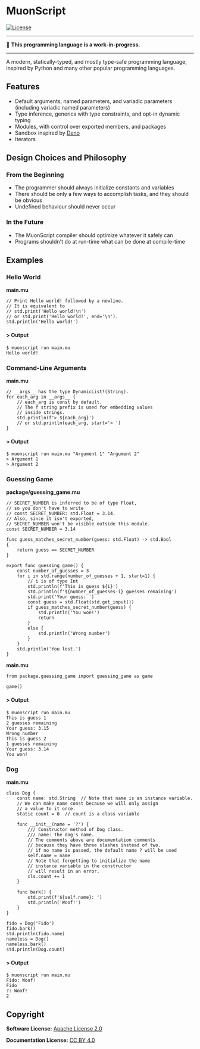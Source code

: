 # MuonScript

[![License](https://img.shields.io/badge/License-Apache%202.0-blue.svg)](https://opensource.org/licenses/Apache-2.0)

---

🚧 **This programming language is a work-in-progress.**

---

A modern, statically-typed, and mostly type-safe programming language, inspired by Python and many other popular programming languages.

## Features

- Default arguments, named parameters, and variadic parameters (including variadic named parameters)
- Type inference, generics with type constraints, and opt-in dynamic typing
- Modules, with control over exported members, and packages
- Sandbox inspired by [Deno](https://deno.land/)
- Iterators

## Design Choices and Philosophy

### From the Beginning

- The programmer should always initialize constants and variables
- There should be only a few ways to accomplish tasks, and they should be obvious
- Undefined behaviour should never occur

### In the Future

- The MuonScript compiler should optimize whatever it safely can
- Programs shouldn't do at run-time what can be done at compile-time

## Examples

### Hello World

**main.mu**
```
// Print Hello world! followed by a newline.
// It is equivalent to
// std.print('Hello world!\n')
// or std.print('Hello world!', end='\n').
std.println('Hello world!')
```
#### > Output
```
$ muonscript run main.mu
Hello world!
```

### Command-Line Arguments

**main.mu**
```
// __args__ has the type DynamicList!(String).
for each_arg in __args__ {
    // each_arg is const by default.
    // The f string prefix is used for embedding values
    // inside strings.
    std.println(f'> ${each_arg}')
    // or std.println(each_arg, start='> ')
}
```
#### > Output
```
$ muonscript run main.mu "Argument 1" "Argument 2"
> Argument 1
> Argument 2
```

### Guessing Game

**package/guessing_game.mu**
```
// SECRET_NUMBER is inferred to be of type Float,
// so you don't have to write
// const SECRET_NUMBER: std.Float = 3.14.
// Also, since it isn't exported,
// SECRET_NUMBER won't be visible outside this module.
const SECRET_NUMBER = 3.14

func guess_matches_secret_number(guess: std.Float) -> std.Bool
{
    return guess == SECRET_NUMBER
}

export func guessing_game() {
    const number_of_guesses = 3
    for i in std.range(number_of_guesses + 1, start=1) {
        // i is of type Int
        std.println(f'This is guess ${i}')
        std.println(f'${number_of_guesses-i} guesses remaining')
        std.print('Your guess: ')
        const guess = std.Float(std.get_input())
        if guess_matches_secret_number(guess) {
            std.println('You won!')
            return
        }
        else {
            std.println('Wrong number')
        }
    }
    std.println('You lost.')
}
```
**main.mu**
```
from package.guessing_game import guessing_game as game

game()
```
#### > Output
```
$ muonscript run main.mu
This is guess 1
2 guesses remaining
Your guess: 3.15
Wrong number
This is guess 2
1 guesses remaining
Your guess: 3.14
You won!
```

### Dog

**main.mu**
```
class Dog {
    const name: std.String  // Note that name is an instance variable.
    // We can make name const because we will only assign
    // a value to it once.
    static count = 0  // count is a class variable

    func __init__(name = '?') {
        /// Constructor method of Dog class.
        /// name: The dog's name.
        // The comments above are documentation comments
        // because they have three slashes instead of two.
        // if no name is passed, the default name ? will be used
        self.name = name
        // Note that forgetting to initialize the name
        // instance variable in the constructor
        // will result in an error.
        cls.count += 1
    }

    func bark() {
        std.print(f'${self.name}: ')
        std.println('Woof!')
    }
}

fido = Dog('Fido')
fido.bark()
std.println(fido.name)
nameless = Dog()
nameless.bark()
std.println(Dog.count)
```
#### > Output
```
$ muonscript run main.mu
Fido: Woof!
Fido
?: Woof!
2
```

## Copyright

**Software License:** [Apache License 2.0](./LICENSE)

**Documentation License:** [CC BY 4.0](https://creativecommons.org/licenses/by/4.0/)
